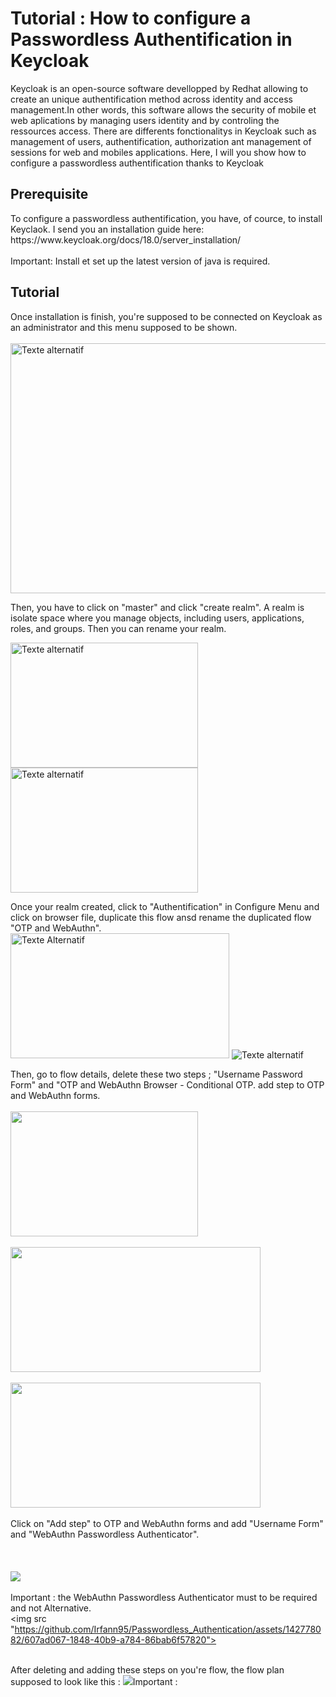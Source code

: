 <h1>Tutorial : How to configure a Passwordless Authentification in Keycloak</h1>

<p>Keycloak is an open-source software devellopped by Redhat allowing to create an unique authentification method across identity and access management.In other words, this software allows the security of mobile et web aplications by managing users identity and by controling the ressources access. There are differents fonctionalitys in Keycloak such as management of users, authentification, authorization ant management of sessions for web and mobiles applications. Here, I will you show how to configure a passwordless authentification thanks to Keycloak </p>

<h2>Prerequisite</h2>
To configure a passwordless authentification, you have, of cource, to install Keyclaok. I send you an installation guide here:  https://www.keycloak.org/docs/18.0/server_installation/ <br>
<br>Important: Install et set up the latest version of java is required.

<h2>Tutorial</h2>

Once installation is finish, you're supposed to be connected on Keycloak as an administrator and this menu supposed to be shown. <br>
<br>
<img src="https://github.com/Irfann95/Passwordless_Authentication/assets/142778082/0d807052-4630-4709-bc30-07fb712a460c" alt="Texte alternatif" width="800" height="400">

Then, you have to click on "master" and click "create realm". A realm is isolate space where you manage objects, including users, applications, roles, and groups. Then you can rename your realm.

<img src="https://github.com/Irfann95/Passwordless_Authentication/assets/142778082/431a5118-1830-452d-b322-dd5fc27beab2" alt="Texte alternatif" width="300" height="200"><img src="https://github.com/Irfann95/Passwordless_Authentication/assets/142778082/dfad20f5-0d56-4765-9cfa-b8e13ade0b19" alt="Texte alternatif" width="300" height="200">

Once your realm created, click to "Authentification" in Configure Menu and click on browser file, duplicate this flow ansd rename the duplicated flow "OTP and WebAuthn".<br>
<img src="https://github.com/Irfann95/Passwordless_Authentication/assets/142778082/cfa0ffda-3135-480b-a768-f873742d5751" alt="Texte Alternatif" width="350" height="200">
<img src="https://github.com/Irfann95/Passwordless_Authentication/assets/142778082/ad1b683d-f15f-4e51-ac5e-950bbd07caf0" alt="Texte alternatif">

Then, go to flow details, delete these two steps ; "Username Password Form" and "OTP and WebAuthn Browser - Conditional OTP. add step to OTP and WebAuthn forms.<br>
<br>
<img src="https://github.com/Irfann95/Passwordless_Authentication/assets/142778082/0cca3417-b713-46b4-8b6e-778be5d1d8e3" alt="" width="300" height="200"> <br>
<br>
<img src="https://github.com/Irfann95/Passwordless_Authentication/assets/142778082/b1a168fa-ed30-4635-b79d-f27a99c1dea2" alt="" width="400" height="200"> <br>
<br>
<img src="https://github.com/Irfann95/Passwordless_Authentication/assets/142778082/20bfcf79-b875-45b7-8860-a48fe70a653f" alt="" width="400" height="200"> <br>
<br>
Click on "Add step" to OTP and WebAuthn forms and add "Username Form" and "WebAuthn Passwordless Authenticator".<br>
<br>
<img src="https://github.com/Irfann95/Passwordless_Authentication/assets/142778082/8d42a1fd-0803-4778-9c31-44e6791d8a1a" alt=""> <br>
<br>
<img src="https://github.com/Irfann95/Passwordless_Authentication/assets/142778082/d21f4175-824b-49df-bcb8-59748411cbaf" alt=""><br>
<br>
<img src="https://github.com/Irfann95/Passwordless_Authentication/assets/142778082/bc749186-3942-4b01-a74d-f41939f45ffc"><br>
<br>
Important : the WebAuthn Passwordless Authenticator must to be required and not Alternative. <br>
<img src "https://github.com/Irfann95/Passwordless_Authentication/assets/142778082/607ad067-1848-40b9-a784-86bab6f57820">

<br>
After deleting and adding these steps on you're flow, the flow plan supposed to look like this : 
<img src="https://github.com/Irfann95/Passwordless_Authentication/assets/142778082/9745fe8a-3955-456e-97b8-08c71fd80b0a"

Important : 




